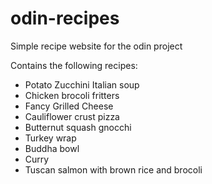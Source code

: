 # odin-recipes
Simple recipe website for the odin project

Contains the following recipes:
- Potato Zucchini Italian soup
- Chicken brocoli fritters
- Fancy Grilled Cheese
- Cauliflower crust pizza
- Butternut squash gnocchi
- Turkey wrap
- Buddha bowl
- Curry
- Tuscan salmon with brown rice and brocoli 
